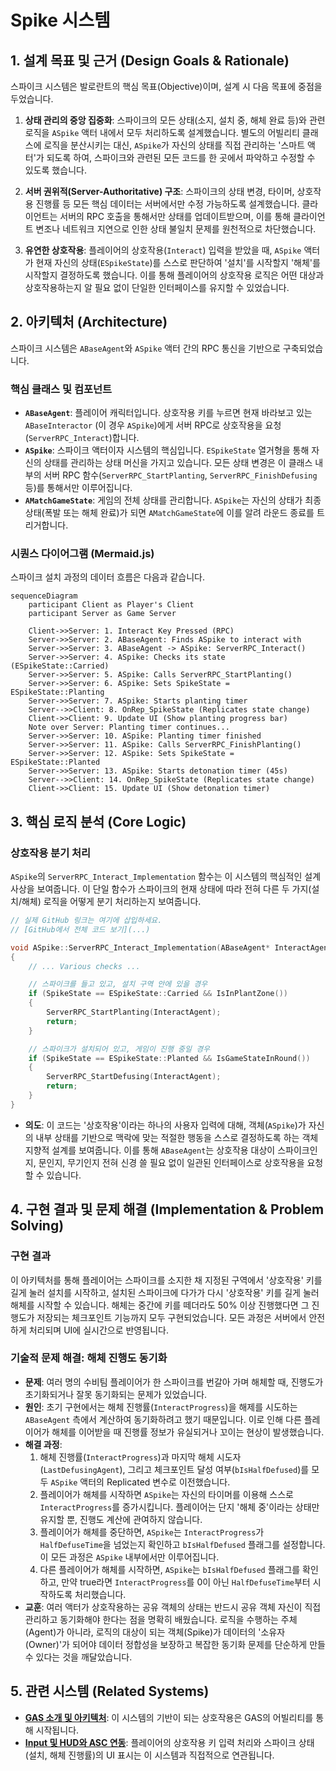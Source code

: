 ﻿# Spike 시스템

## 1. 설계 목표 및 근거 (Design Goals & Rationale)

스파이크 시스템은 발로란트의 핵심 목표(Objective)이며, 설계 시 다음 목표에 중점을 두었습니다.

1.  **상태 관리의 중앙 집중화**: 스파이크의 모든 상태(소지, 설치 중, 해체 완료 등)와 관련 로직을 `ASpike` 액터 내에서 모두 처리하도록 설계했습니다. 별도의 어빌리티 클래스에 로직을 분산시키는 대신, `ASpike`가 자신의 상태를 직접 관리하는 '스마트 액터'가 되도록 하여, 스파이크와 관련된 모든 코드를 한 곳에서 파악하고 수정할 수 있도록 했습니다.

2.  **서버 권위적(Server-Authoritative) 구조**: 스파이크의 상태 변경, 타이머, 상호작용 진행률 등 모든 핵심 데이터는 서버에서만 수정 가능하도록 설계했습니다. 클라이언트는 서버의 RPC 호출을 통해서만 상태를 업데이트받으며, 이를 통해 클라이언트 변조나 네트워크 지연으로 인한 상태 불일치 문제를 원천적으로 차단했습니다.

3.  **유연한 상호작용**: 플레이어의 상호작용(`Interact`) 입력을 받았을 때, `ASpike` 액터가 현재 자신의 상태(`ESpikeState`)를 스스로 판단하여 '설치'를 시작할지 '해체'를 시작할지 결정하도록 했습니다. 이를 통해 플레이어의 상호작용 로직은 어떤 대상과 상호작용하는지 알 필요 없이 단일한 인터페이스를 유지할 수 있었습니다.

## 2. 아키텍처 (Architecture)

스파이크 시스템은 `ABaseAgent`와 `ASpike` 액터 간의 RPC 통신을 기반으로 구축되었습니다.

### 핵심 클래스 및 컴포넌트

*   **`ABaseAgent`**: 플레이어 캐릭터입니다. 상호작용 키를 누르면 현재 바라보고 있는 `ABaseInteractor` (이 경우 `ASpike`)에게 서버 RPC로 상호작용을 요청(`ServerRPC_Interact`)합니다.
*   **`ASpike`**: 스파이크 액터이자 시스템의 핵심입니다. `ESpikeState` 열거형을 통해 자신의 상태를 관리하는 상태 머신을 가지고 있습니다. 모든 상태 변경은 이 클래스 내부의 서버 RPC 함수(`ServerRPC_StartPlanting`, `ServerRPC_FinishDefusing` 등)를 통해서만 이루어집니다.
*   **`AMatchGameState`**: 게임의 전체 상태를 관리합니다. `ASpike`는 자신의 상태가 최종 상태(폭발 또는 해체 완료)가 되면 `AMatchGameState`에 이를 알려 라운드 종료를 트리거합니다.

### 시퀀스 다이어그램 (Mermaid.js)

스파이크 설치 과정의 데이터 흐름은 다음과 같습니다.

```mermaid
sequenceDiagram
    participant Client as Player's Client
    participant Server as Game Server

    Client->>Server: 1. Interact Key Pressed (RPC)
    Server->>Server: 2. ABaseAgent: Finds ASpike to interact with
    Server->>Server: 3. ABaseAgent -> ASpike: ServerRPC_Interact()
    Server->>Server: 4. ASpike: Checks its state (ESpikeState::Carried)
    Server->>Server: 5. ASpike: Calls ServerRPC_StartPlanting()
    Server->>Server: 6. ASpike: Sets SpikeState = ESpikeState::Planting
    Server->>Server: 7. ASpike: Starts planting timer
    Server-->>Client: 8. OnRep_SpikeState (Replicates state change)
    Client->>Client: 9. Update UI (Show planting progress bar)
    Note over Server: Planting timer continues...
    Server->>Server: 10. ASpike: Planting timer finished
    Server->>Server: 11. ASpike: Calls ServerRPC_FinishPlanting()
    Server->>Server: 12. ASpike: Sets SpikeState = ESpikeState::Planted
    Server->>Server: 13. ASpike: Starts detonation timer (45s)
    Server-->>Client: 14. OnRep_SpikeState (Replicates state change)
    Client->>Client: 15. Update UI (Show detonation timer)
```

## 3. 핵심 로직 분석 (Core Logic)

### 상호작용 분기 처리

`ASpike`의 `ServerRPC_Interact_Implementation` 함수는 이 시스템의 핵심적인 설계 사상을 보여줍니다. 이 단일 함수가 스파이크의 현재 상태에 따라 전혀 다른 두 가지(설치/해체) 로직을 어떻게 분기 처리하는지 보여줍니다.

```cpp
// 실제 GitHub 링크는 여기에 삽입하세요.
// [GitHub에서 전체 코드 보기](...)

void ASpike::ServerRPC_Interact_Implementation(ABaseAgent* InteractAgent)
{
    // ... Various checks ...

    // 스파이크를 들고 있고, 설치 구역 안에 있을 경우
    if (SpikeState == ESpikeState::Carried && IsInPlantZone())
    {
        ServerRPC_StartPlanting(InteractAgent);
        return;
    }

    // 스파이크가 설치되어 있고, 게임이 진행 중일 경우
    if (SpikeState == ESpikeState::Planted && IsGameStateInRound())
    {
        ServerRPC_StartDefusing(InteractAgent);
        return;
    }
}
```
*   **의도**: 이 코드는 '상호작용'이라는 하나의 사용자 입력에 대해, 객체(`ASpike`)가 자신의 내부 상태를 기반으로 맥락에 맞는 적절한 행동을 스스로 결정하도록 하는 객체 지향적 설계를 보여줍니다. 이를 통해 `ABaseAgent`는 상호작용 대상이 스파이크인지, 문인지, 무기인지 전혀 신경 쓸 필요 없이 일관된 인터페이스로 상호작용을 요청할 수 있습니다.

## 4. 구현 결과 및 문제 해결 (Implementation & Problem Solving)

### 구현 결과

이 아키텍처를 통해 플레이어는 스파이크를 소지한 채 지정된 구역에서 '상호작용' 키를 길게 눌러 설치를 시작하고, 설치된 스파이크에 다가가 다시 '상호작용' 키를 길게 눌러 해체를 시작할 수 있습니다. 해체는 중간에 키를 떼더라도 50% 이상 진행했다면 그 진행도가 저장되는 체크포인트 기능까지 모두 구현되었습니다. 모든 과정은 서버에서 안전하게 처리되며 UI에 실시간으로 반영됩니다.

<!-- [[영상: 스파이크 설치 및 해체 과정.mp4]] -->

### 기술적 문제 해결: 해체 진행도 동기화

*   **문제**: 여러 명의 수비팀 플레이어가 한 스파이크를 번갈아 가며 해체할 때, 진행도가 초기화되거나 잘못 동기화되는 문제가 있었습니다.
*   **원인**: 초기 구현에서는 해체 진행률(`InteractProgress`)을 해제를 시도하는 `ABaseAgent` 측에서 계산하여 동기화하려고 했기 때문입니다. 이로 인해 다른 플레이어가 해체를 이어받을 때 진행률 정보가 유실되거나 꼬이는 현상이 발생했습니다.
*   **해결 과정**:
    1.  해체 진행률(`InteractProgress`)과 마지막 해체 시도자(`LastDefusingAgent`), 그리고 체크포인트 달성 여부(`bIsHalfDefused`)를 모두 `ASpike` 액터의 Replicated 변수로 이전했습니다.
    2.  플레이어가 해체를 시작하면 `ASpike`는 자신의 타이머를 이용해 스스로 `InteractProgress`를 증가시킵니다. 플레이어는 단지 '해체 중'이라는 상태만 유지할 뿐, 진행도 계산에 관여하지 않습니다.
    3.  플레이어가 해체를 중단하면, `ASpike`는 `InteractProgress`가 `HalfDefuseTime`을 넘었는지 확인하고 `bIsHalfDefused` 플래그를 설정합니다. 이 모든 과정은 `ASpike` 내부에서만 이루어집니다.
    4.  다른 플레이어가 해체를 시작하면, `ASpike`는 `bIsHalfDefused` 플래그를 확인하고, 만약 true라면 `InteractProgress`를 0이 아닌 `HalfDefuseTime`부터 시작하도록 처리했습니다.
*   **교훈**: 여러 액터가 상호작용하는 공유 객체의 상태는 반드시 공유 객체 자신이 직접 관리하고 동기화해야 한다는 점을 명확히 배웠습니다. 로직을 수행하는 주체(Agent)가 아니라, 로직의 대상이 되는 객체(Spike)가 데이터의 '소유자(Owner)'가 되어야 데이터 정합성을 보장하고 복잡한 동기화 문제를 단순하게 만들 수 있다는 것을 깨달았습니다.

## 5. 관련 시스템 (Related Systems)

*   **[GAS 소개 및 아키텍처](./GAS-Intro.md)**: 이 시스템의 기반이 되는 상호작용은 GAS의 어빌리티를 통해 시작됩니다.
*   **[Input 및 HUD와 ASC 연동](./Input-HUD-ASC.md)**: 플레이어의 상호작용 키 입력 처리와 스파이크 상태(설치, 해체 진행률)의 UI 표시는 이 시스템과 직접적으로 연관됩니다.
